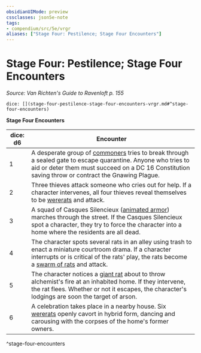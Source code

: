 ```yaml
---
obsidianUIMode: preview
cssclasses: json5e-note
tags:
- compendium/src/5e/vrgr
aliases: ["Stage Four: Pestilence; Stage Four Encounters"]
---
```

# Stage Four: Pestilence; Stage Four Encounters
*Source: Van Richten's Guide to Ravenloft p. 155* 

`dice: [](stage-four-pestilence-stage-four-encounters-vrgr.md#^stage-four-encounters)`

**Stage Four Encounters**

| dice: d6 | Encounter |
|----------|-----------|
| 1 | A desperate group of [commoners](z_compendium/bestiary/humanoid/commoner.md) tries to break through a sealed gate to escape quarantine. Anyone who tries to aid or deter them must succeed on a DC 16 Constitution saving throw or contract the Gnawing Plague. |
| 2 | Three thieves attack someone who cries out for help. If a character intervenes, all four thieves reveal themselves to be [wererats](z_compendium/bestiary/humanoid/wererat.md) and attack. |
| 3 | A squad of Casques Silencieux ([animated armor](z_compendium/bestiary/construct/animated-armor.md)) marches through the street. If the Casques Silencieux spot a character, they try to force the character into a home where the residents are all dead. |
| 4 | The character spots several rats in an alley using trash to enact a miniature courtroom drama. If a character interrupts or is critical of the rats' play, the rats become a [swarm of rats](z_compendium/bestiary/beast/swarm-of-rats.md) and attack. |
| 5 | The character notices a [giant rat](z_compendium/bestiary/beast/giant-rat.md) about to throw alchemist's fire at an inhabited home. If they intervene, the rat flees. Whether or not it escapes, the character's lodgings are soon the target of arson. |
| 6 | A celebration takes place in a nearby house. Six [wererats](z_compendium/bestiary/humanoid/wererat.md) openly cavort in hybrid form, dancing and carousing with the corpses of the home's former owners. |
^stage-four-encounters